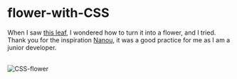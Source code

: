 # flower-with-CSS

When I saw <a href="https://twitter.com/NanouuSymeon/status/1685500463477927936" src="link">this leaf</a>, I wondered how to turn it into a flower, and I tried. <br> Thank you for the inspiration <a href="https://twitter.com/NanouuSymeon" src="link">Nanou</a>, it was a good practice for me as I am a junior developer. <br> <br>


![CSS-flower](https://github.com/rukenerpolat/flower-with-CSS/assets/72344293/82c97942-7b74-468e-a0ca-0524877f242e)
